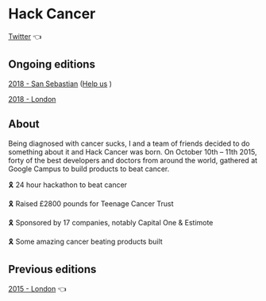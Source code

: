 # Hack Cancer

[Twitter](https://twitter.com/hack_cancer) 👈

## Ongoing editions

[2018 - San Sebastian](https://github.com/HackCancer/hackcancer/tree/master/2018) ([Help us](https://github.com/HackCancer/hackcancer/issues) )

[2018 - London](http://www.healthhackathons.xyz/)

## About

Being diagnosed with cancer sucks, I and a team of friends decided to do something about it and Hack Cancer was born. On October 10th – 11th 2015, forty of the best developers and doctors from around the world, gathered at Google Campus to build products to beat cancer.

🎗️ 24 hour hackathon to beat cancer

🎗️ Raised £2800 pounds for Teenage Cancer Trust

🎗️ Sponsored by 17 companies, notably Capital One & Estimote

🎗️ Some amazing cancer beating products built

## Previous editions

[2015 - London](https://raynesio.github.io/hackcancer/) 👈


